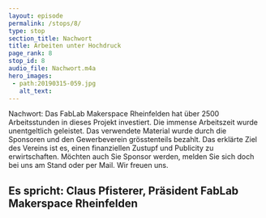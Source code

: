 ```yaml
---
layout: episode
permalink: /stops/8/
type: stop
section_title: Nachwort
title: Arbeiten unter Hochdruck
page_rank: 8
stop_id: 8
audio_file: Nachwort.m4a
hero_images:
 - path:20190315-059.jpg
   alt_text: 
---
```


Nachwort:
Das FabLab Makerspace Rheinfelden hat über 2500 Arbeitsstunden in dieses Projekt investiert. Die immense Arbeitszeit wurde unentgeltlich geleistet. Das verwendete Material wurde durch die Sponsoren und den Gewerbeverein grösstenteils bezahlt.
Das erklärte Ziel des Vereins ist es, einen finanziellen Zustupf und Publicity zu erwirtschaften. Möchten auch Sie Sponsor werden, melden Sie sich doch bei uns am Stand oder per Mail. Wir freuen uns.


## Es spricht: Claus Pfisterer, Präsident FabLab Makerspace Rheinfelden